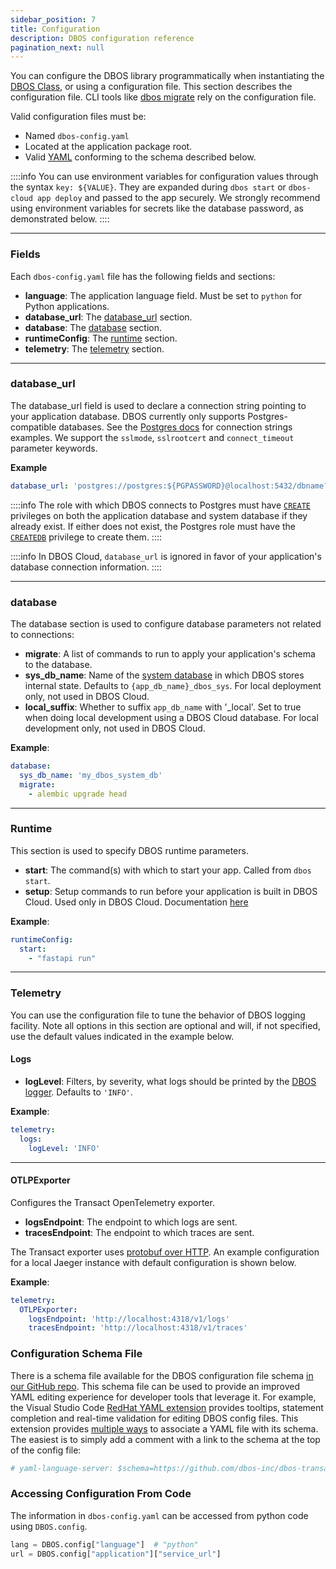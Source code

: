 ```yaml
---
sidebar_position: 7
title: Configuration
description: DBOS configuration reference
pagination_next: null
---
```


You can configure the DBOS library programmatically when instantiating the [DBOS Class](dbos-class#dbosconfig), or using a configuration file.
This section describes the configuration file. CLI tools like [dbos migrate](cli#dbos-migrate) rely on the configuration file.

Valid configuration files must be:
- Named `dbos-config.yaml`
- Located at the application package root.
- Valid [YAML](https://yaml.org/) conforming to the schema described below.

::::info
You can use environment variables for configuration values through the syntax `key: ${VALUE}`. They are expanded during `dbos start` or `dbos-cloud app deploy` and passed to the app securely. We strongly recommend using environment variables for secrets like the database password, as demonstrated below. 
::::

---

### Fields

Each `dbos-config.yaml` file has the following fields and sections:

- **language**: The application language field. Must be set to `python` for Python applications.
- **database_url**: The [database_url](#database_url) section.
- **database**: The [database](#database) section.
- **runtimeConfig**: The [runtime](#runtime) section.
- **telemetry**: The [telemetry](#telemetry) section.

---

### database_url

The database_url field is used to declare a connection string pointing to your application database.
DBOS currently only supports Postgres-compatible databases.
See the [Postgres docs](https://www.postgresql.org/docs/current/libpq-connect.html#LIBPQ-CONNSTRING-URIS) for connection strings examples.
We support the `sslmode`, `sslrootcert` and `connect_timeout` parameter keywords.

**Example**
```yaml
database_url: 'postgres://postgres:${PGPASSWORD}@localhost:5432/dbname?connect_timeout=10&sslmode=require&sslrootcert=ca.pem"
```

::::info
The role with which DBOS connects to Postgres must have [`CREATE`](https://www.postgresql.org/docs/current/ddl-priv.html#DDL-PRIV-CREATE) privileges on both the application database and system database if they already exist.
If either does not exist, the Postgres role must have the [`CREATEDB`](https://www.postgresql.org/docs/current/sql-createdatabase.html) privilege to create them.
::::

::::info
In DBOS Cloud, `database_url` is ignored in favor of your application's database connection information.
::::

---

### database

The database section is used to configure database parameters not related to connections:
- **migrate**: A list of commands to run to apply your application's schema to the database. 
- **sys_db_name**: Name of the [system database](../../explanations/system-tables) in which DBOS stores internal state. Defaults to `{app_db_name}_dbos_sys`. For local deployment only, not used in DBOS Cloud.
- **local_suffix**: Whether to suffix `app_db_name` with '_local'. Set to true when doing local development using a DBOS Cloud database. For local development only, not used in DBOS Cloud.

**Example**:

```yaml
database:
  sys_db_name: 'my_dbos_system_db'
  migrate:
    - alembic upgrade head
```

---

### Runtime

This section is used to specify DBOS runtime parameters.

- **start**: The command(s) with which to start your app. Called from `dbos start`.
- **setup**: Setup commands to run before your application is built in DBOS Cloud. Used only in DBOS Cloud. Documentation [here](../../cloud-tutorials/application-management.md#customizing-microvm-setup)

**Example**:

```yaml
runtimeConfig:
  start:
    - "fastapi run"
```
---

### Telemetry

You can use the configuration file to tune the behavior of DBOS logging facility.
Note all options in this section are optional and will, if not specified, use the default values indicated in the example below.

#### Logs
- **logLevel**: Filters, by severity, what logs should be printed by the [DBOS logger](../tutorials/logging-and-tracing#logging). Defaults to `'INFO'`.

**Example**:

```yaml
telemetry:
  logs:
    logLevel: 'INFO'
```

---

#### OTLPExporter
Configures the Transact OpenTelemetry exporter.
- **logsEndpoint**: The endpoint to which logs are sent.
- **tracesEndpoint**: The endpoint to which traces are sent.

The Transact exporter uses [protobuf over HTTP](https://www.npmjs.com/package/@opentelemetry/exporter-trace-otlp-proto). An example configuration for a local Jaeger instance with default configuration is shown below.

**Example**:

```yaml
telemetry:
  OTLPExporter:
    logsEndpoint: 'http://localhost:4318/v1/logs'
    tracesEndpoint: 'http://localhost:4318/v1/traces'
```

### Configuration Schema File

There is a schema file available for the DBOS configuration file schema [in our GitHub repo](https://github.com/dbos-inc/dbos-transact-py/blob/main/dbos/dbos-config.schema.json).
This schema file can be used to provide an improved YAML editing experience for developer tools that leverage it.
For example, the Visual Studio Code [RedHat YAML extension](https://marketplace.visualstudio.com/items?itemName=redhat.vscode-yaml) provides tooltips, statement completion and real-time validation for editing DBOS config files.
This extension provides [multiple ways](https://github.com/redhat-developer/vscode-yaml#associating-schemas) to associate a YAML file with its schema.
The easiest is to simply add a comment with a link to the schema at the top of the config file:

```yaml
# yaml-language-server: $schema=https://github.com/dbos-inc/dbos-transact-py/blob/main/dbos/dbos-config.schema.json
```

### Accessing Configuration From Code

The information in `dbos-config.yaml` can be accessed from python code using `DBOS.config`.

```python
lang = DBOS.config["language"]  # "python"
url = DBOS.config["application"]["service_url"]
```
